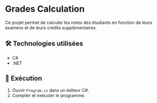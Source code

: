 # Grades Calculation  

Ce projet permet de calculer les notes des étudiants en fonction de leurs examens et de leurs crédits supplémentaires.  

## 🛠️ Technologies utilisées  
- C#  
- .NET  

## 🚀 Exécution  
1. Ouvrir `Program.cs` dans un éditeur C#.  
2. Compiler et exécuter le programme.  